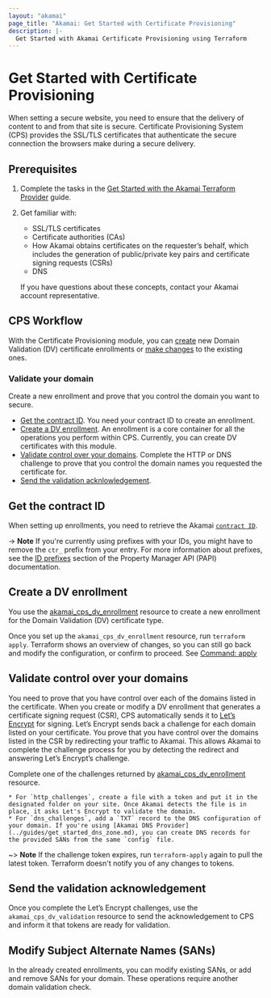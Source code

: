 ```yaml
---
layout: "akamai"
page_title: "Akamai: Get Started with Certificate Provisioning"
description: |-
  Get Started with Akamai Certificate Provisioning using Terraform
---
```


# Get Started with Certificate Provisioning

When setting a secure website, you need to ensure that the delivery of content to and from that site is secure. Certificate Provisioning System (CPS) provides the SSL/TLS certificates that authenticate the secure connection the browsers make during a secure delivery.

## Prerequisites

1. Complete the tasks in the
[Get Started with the Akamai Terraform Provider](../guides/get_started_provider.md)
guide.
1. Get familiar with:

    * SSL/TLS certificates
    * Certificate authorities (CAs)
    * How Akamai obtains certificates on the requester’s behalf, which includes the generation of public/private key pairs and certificate signing requests (CSRs)
    * DNS

    If you have questions about these concepts, contact your Akamai account representative.

## CPS Workflow

With the Certificate Provisioning module, you can [create](#validate-your-domain) new Domain Validation (DV) certificate enrollments or [make changes](#modify-subject-alternate-names-sans) to the existing ones.

### Validate your domain

Create a new enrollment and prove that you control the domain you want to secure.

* [Get the contract ID](#get-the-contract-ID). You need your contract ID to create an enrollment.
* [Create a DV enrollment](#create-an-enrollment). An enrollment is a core container for all the operations you perform within CPS. Currently, you can create DV certificates with this module.
* [Validate control over your domains](#validate-control-over-your-domains). Complete the HTTP or DNS challenge to prove that you control the domain names you requested the certificate for.
* [Send the validation acknlowledgement](#send-the-validation-acknowledgement).

## Get the contract ID

When setting up enrollments, you need to retrieve the Akamai [`contract ID`](../data-sources/contract.md).

-> **Note** If you're currently using prefixes with your IDs, you might have to remove the `ctr_` prefix from your entry. For more information about prefixes, see the [ID prefixes](https://developer.akamai.com/api/core_features/property_manager/v1.html#prefixes) section of the Property Manager API (PAPI) documentation.

## Create a DV enrollment

You use the [akamai_cps_dv_enrollment](../resources/cps_dv_enrollment.md) resource to create a new enrollment for the Domain Validation (DV) certificate type.

Once you set up the `akamai_cps_dv_enrollment` resource, run `terraform apply`. Terraform shows an overview of changes, so you can still go back and modify the configuration, or confirm to proceed. See [Command: apply](https://www.terraform.io/docs/commands/apply.html)

## Validate control over your domains

You need to prove that you have control over each of the domains listed in the certificate. When you create or modify a DV enrollment that generates a certificate signing request (CSR), CPS automatically sends it to [Let’s Encrypt](https://letsencrypt.org/) for signing. Let’s Encrypt sends back a challenge for each domain listed on your certificate. You prove that you have control over the domains listed in the CSR by redirecting your traffic to Akamai. This allows Akamai to complete the challenge process for you by detecting the redirect and answering Let’s Encrypt’s challenge.

Complete one of the challenges returned by [akamai_cps_dv_enrollment](../resources/cps_dv_enrollment.md) resource.

    * For `http_challenges`, create a file with a token and put it in the designated folder on your site. Once Akamai detects the file is in place, it asks Let's Encrypt to validate the domain.
    * For `dns_challenges`, add a `TXT` record to the DNS configuration of your domain. If you're using [Akamai DNS Provider](../guides/get_started_dns_zone.md), you can create DNS records for the provided SANs from the same `config` file.

~> **Note** If the challenge token expires, run `terraform-apply` again to pull the latest token. Terraform doesn't notify you of any changes to tokens.

## Send the validation acknowledgement

Once you complete the Let’s Encrypt challenges, use the `akamai_cps_dv_validation` resource to send the acknowledgement to CPS and inform it that tokens are ready for validation.

## Modify Subject Alternate Names (SANs)

In the already created enrollments, you can modify existing SANs, or add and remove SANs for your domain. These operations require another domain validation check.
